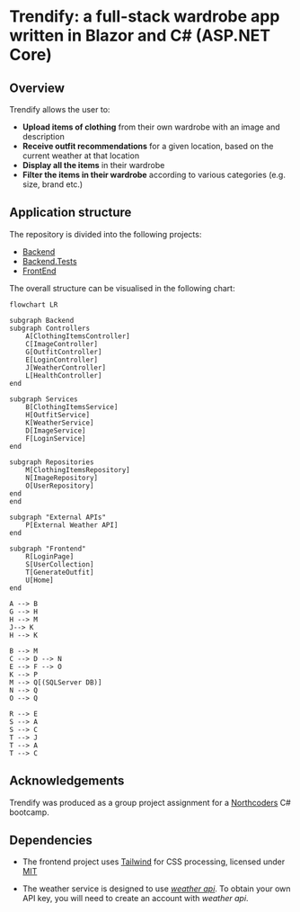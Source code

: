 # Trendify: a full-stack wardrobe app written in Blazor and C# (ASP.NET Core)

## Overview

Trendify allows the user to:
- **Upload items of clothing** from their own wardrobe with an image and description
- **Receive outfit recommendations** for a given location, based on the current weather at that location
- **Display all the items** in their wardrobe
- **Filter the items in their wardrobe** according to various categories (e.g. size, brand etc.)

## Application structure

The repository is divided into the following projects:
- [Backend](WardrobeWebApp/Backend) 
- [Backend.Tests](WardrobeWebApp/Backend.Tests)
- [FrontEnd](WardrobeWebApp/FrontEnd/FrontEnd)

The overall structure can be visualised in the following chart:

```mermaid
flowchart LR

subgraph Backend
subgraph Controllers
    A[ClothingItemsController]
    C[ImageController]
    G[OutfitController]
    E[LoginController]
    J[WeatherController]
    L[HealthController]
end

subgraph Services
    B[ClothingItemsService]
    H[OutfitService] 
    K[WeatherService]
    D[ImageService]
    F[LoginService]
end

subgraph Repositories
    M[ClothingItemsRepository]
    N[ImageRepository]
    O[UserRepository]
end
end

subgraph "External APIs"
    P[External Weather API]
end

subgraph "Frontend"
    R[LoginPage]
    S[UserCollection]
    T[GenerateOutfit]
    U[Home]
end

A --> B
G --> H 
H --> M
J--> K
H --> K

B --> M
C --> D --> N
E --> F --> O
K --> P
M --> Q[(SQLServer DB)]
N --> Q
O --> Q

R --> E
S --> A
S --> C
T --> J
T --> A
T --> C
```

## Acknowledgements
Trendify was produced as a group project assignment for a [Northcoders](https://northcoders.com/) C# bootcamp.

## Dependencies

- The frontend project uses [Tailwind](https://github.com/tailwindlabs/tailwindcss) for CSS processing, licensed under [MIT](https://github.com/tailwindlabs/tailwindcss?tab=MIT-1-ov-file#readme)

- The weather service is designed to use  [_weather api_](https://www.weatherapi.com/). To obtain your own API key, you will need to create an account with _weather api_.